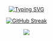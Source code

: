 <div align="center">
  
  <!-- dynamic typing effect 动态打字效果 -->
  <div align="center">
    <a href="https://blog.sunguoqi.com/">
      <img src="https://readme-typing-svg.demolab.com?font=Fira+Code&pause=1000&width=435&lines=Yu Zhang's repository&center=true&size=27" alt="Typing SVG" />
    </a>
  </div>
<div align="center">
  
 [![GitHub Streak](https://streak-stats.demolab.com/?user=nullsci&theme=dark)](https://git.io/streak-stats)

 
<div align="center"> <img src="https://stats.justsong.cn/api/csdn?id=nullsci"> </div>
